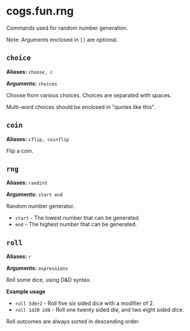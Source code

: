 # cogs.fun.rng

Commands used for random number generation.

Note: Arguments enclosed in `[]` are optional.

## `choice`

**Aliases:** `choose, c`

**Arguments:** `choices`

Choose from various choices. Choices are separated with spaces.

Multi-word choices should be enclosed in "quotes like this".

## `coin`

**Aliases:** `cflip, coinflip`

Flip a coin.

## `rng`

**Aliases:** `randint`

**Arguments:** `start end`

Random number generator.

* `start` - The lowest number that can be generated.
* `end` - The highest number that can be generated.

## `roll`

**Aliases:** `r`

**Arguments:** `expressions`

Roll some dice, using D&D syntax.

**Example usage**

* `roll 5d6+2` - Roll five six sided dice with a modifier of 2.
* `roll 1d20 2d8` - Roll one twenty sided die, and two eight sided dice.

Roll outcomes are always sorted in descending order.
